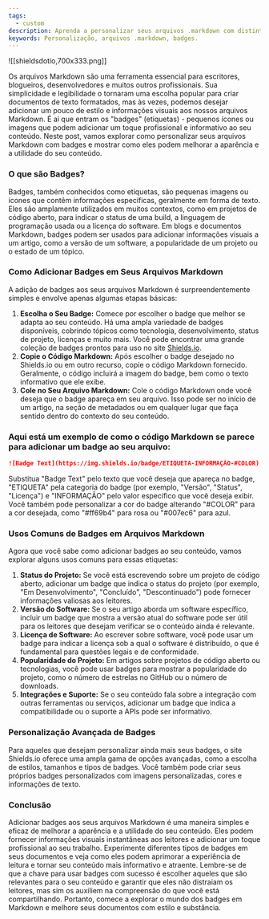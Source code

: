 ```yaml
---
tags:
  - custom
description: Aprenda a personalizar seus arquivos .markdown com distintivos (badges) para melhorar a apresentação.
keywords: Personalização, arquivos .markdown, badges.
---
```

![[shieldsdotio,700x333.png]]

Os arquivos Markdown são uma ferramenta essencial para escritores, blogueiros, desenvolvedores e muitos outros profissionais. Sua simplicidade e legibilidade o tornaram uma escolha popular para criar documentos de texto formatados, mas às vezes, podemos desejar adicionar um pouco de estilo e informações visuais aos nossos arquivos Markdown. É aí que entram os "badges" (etiquetas) - pequenos ícones ou imagens que podem adicionar um toque profissional e informativo ao seu conteúdo. Neste post, vamos explorar como personalizar seus arquivos Markdown com badges e mostrar como eles podem melhorar a aparência e a utilidade do seu conteúdo.

### **O que são Badges?**

Badges, também conhecidos como etiquetas, são pequenas imagens ou ícones que contêm informações específicas, geralmente em forma de texto. Eles são amplamente utilizados em muitos contextos, como em projetos de código aberto, para indicar o status de uma build, a linguagem de programação usada ou a licença do software. Em blogs e documentos Markdown, badges podem ser usados para adicionar informações visuais a um artigo, como a versão de um software, a popularidade de um projeto ou o estado de um tópico.

### **Como Adicionar Badges em Seus Arquivos Markdown**

A adição de badges aos seus arquivos Markdown é surpreendentemente simples e envolve apenas algumas etapas básicas:

1. **Escolha o Seu Badge:** Comece por escolher o badge que melhor se adapta ao seu conteúdo. Há uma ampla variedade de badges disponíveis, cobrindo tópicos como tecnologia, desenvolvimento, status de projeto, licenças e muito mais. Você pode encontrar uma grande coleção de badges prontos para uso no site [Shields.io](https://shields.io/).
2. **Copie o Código Markdown:** Após escolher o badge desejado no Shields.io ou em outro recurso, copie o código Markdown fornecido. Geralmente, o código incluirá a imagem do badge, bem como o texto informativo que ele exibe.
3. **Cole no Seu Arquivo Markdown:** Cole o código Markdown onde você deseja que o badge apareça em seu arquivo. Isso pode ser no início de um artigo, na seção de metadados ou em qualquer lugar que faça sentido dentro do contexto do seu conteúdo.

### **Aqui está um exemplo de como o código Markdown se parece para adicionar um badge ao seu arquivo:**

```markdown
![Badge Text](https://img.shields.io/badge/ETIQUETA-INFORMAÇÃO-#COLOR)
```

Substitua "Badge Text" pelo texto que você deseja que apareça no badge, "ETIQUETA" pela categoria do badge (por exemplo, "Versão", "Status", "Licença") e "INFORMAÇÃO" pelo valor específico que você deseja exibir. Você também pode personalizar a cor do badge alterando "#COLOR" para a cor desejada, como "#ff69b4" para rosa ou "#007ec6" para azul.

### **Usos Comuns de Badges em Arquivos Markdown**

Agora que você sabe como adicionar badges ao seu conteúdo, vamos explorar alguns usos comuns para essas etiquetas:

1. **Status do Projeto:** Se você está escrevendo sobre um projeto de código aberto, adicionar um badge que indica o status do projeto (por exemplo, "Em Desenvolvimento", "Concluído", "Descontinuado") pode fornecer informações valiosas aos leitores.
2. **Versão do Software:** Se o seu artigo aborda um software específico, incluir um badge que mostra a versão atual do software pode ser útil para os leitores que desejam verificar se o conteúdo ainda é relevante.
3. **Licença de Software:** Ao escrever sobre software, você pode usar um badge para indicar a licença sob a qual o software é distribuído, o que é fundamental para questões legais e de conformidade.
4. **Popularidade do Projeto:** Em artigos sobre projetos de código aberto ou tecnologias, você pode usar badges para mostrar a popularidade do projeto, como o número de estrelas no GitHub ou o número de downloads.
5. **Integrações e Suporte:** Se o seu conteúdo fala sobre a integração com outras ferramentas ou serviços, adicionar um badge que indica a compatibilidade ou o suporte a APIs pode ser informativo.

### **Personalização Avançada de Badges**

Para aqueles que desejam personalizar ainda mais seus badges, o site Shields.io oferece uma ampla gama de opções avançadas, como a escolha de estilos, tamanhos e tipos de badges. Você também pode criar seus próprios badges personalizados com imagens personalizadas, cores e informações de texto.

### **Conclusão**

Adicionar badges aos seus arquivos Markdown é uma maneira simples e eficaz de melhorar a aparência e a utilidade do seu conteúdo. Eles podem fornecer informações visuais instantâneas aos leitores e adicionar um toque profissional ao seu trabalho. Experimente diferentes tipos de badges em seus documentos e veja como eles podem aprimorar a experiência de leitura e tornar seu conteúdo mais informativo e atraente. Lembre-se de que a chave para usar badges com sucesso é escolher aqueles que são relevantes para o seu conteúdo e garantir que eles não distraiam os leitores, mas sim os auxiliem na compreensão do que você está compartilhando. Portanto, comece a explorar o mundo dos badges em Markdown e melhore seus documentos com estilo e substância.